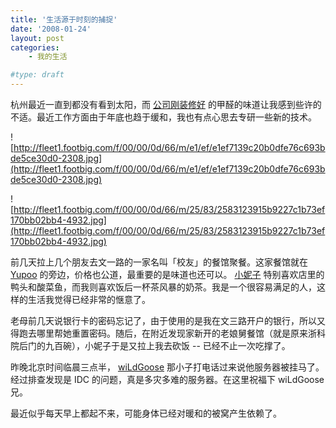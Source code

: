 ```yaml
---
title: '生活源于时刻的捕捉'
date: '2008-01-24'
layout: post
categories:
    - 我的生活

#type: draft
---
```


杭州最近一直到都没有看到太阳，而 [公司刚装修好](http://www.yiyitoo.com/archives/381) 的甲醛的味道让我感到些许的不适。最近工作方面由于年底也趋于缓和，我也有点心思去专研一些新的技术。

![http://fleet1.footbig.com/f/00/00/0d/66/m/e1/ef/e1ef7139c20b0dfe76c693bde5ce30d0-2308.jpg](http://fleet1.footbig.com/f/00/00/0d/66/m/e1/ef/e1ef7139c20b0dfe76c693bde5ce30d0-2308.jpg)

![http://fleet1.footbig.com/f/00/00/0d/66/m/25/83/2583123915b9227c1b73ef170bb02bb4-4932.jpg](http://fleet1.footbig.com/f/00/00/0d/66/m/25/83/2583123915b9227c1b73ef170bb02bb4-4932.jpg)

前几天拉上几个朋友去文一路的一家名叫「校友」的餐馆聚餐。这家餐馆就在  [Yupoo](http://www.yupoo.com)  的旁边，价格也公道，最重要的是味道也还可以。 [小妮子](http://www.yiyitoo.com) 特别喜欢店里的鸭头和酸菜鱼，而我则喜欢饭后一杯茶风暴的奶茶。我是一个很容易满足的人，这样的生活我觉得已经非常的惬意了。

老母前几天说银行卡的密码忘记了，由于使用的是我在文三路开户的银行，所以又得跑去哪里帮她重置密码。随后，在附近发现家新开的老娘舅餐馆（就是原来浙科院后门的九百碗），小妮子于是又拉上我去砍饭 -- 已经不止一次吃撑了。

昨晚北京时间临晨三点半， [wiLdGoose](http://www.xuchao.cn)  那小子打电话过来说他服务器被挂马了。经过排查发现是 IDC 的问题，真是多灾多难的服务器。在这里祝福下 wiLdGoose 兄。

最近似乎每天早上都起不来，可能身体已经对暖和的被窝产生依赖了。
